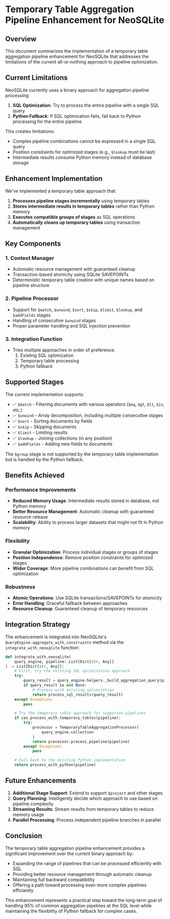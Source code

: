 # Temporary Table Aggregation Pipeline Enhancement for NeoSQLite

## Overview

This document summarizes the implementation of a temporary table aggregation pipeline enhancement for NeoSQLite that addresses the limitations of the current all-or-nothing approach to pipeline optimization.

## Current Limitations

NeoSQLite currently uses a binary approach for aggregation pipeline processing:

1. **SQL Optimization**: Try to process the entire pipeline with a single SQL query
2. **Python Fallback**: If SQL optimization fails, fall back to Python processing for the entire pipeline

This creates limitations:
- Complex pipeline combinations cannot be expressed in a single SQL query
- Position constraints for optimized stages (e.g., `$lookup` must be last)
- Intermediate results consume Python memory instead of database storage

## Enhancement Implementation

We've implemented a temporary table approach that:

1. **Processes pipeline stages incrementally** using temporary tables
2. **Stores intermediate results in temporary tables** rather than Python memory
3. **Executes compatible groups of stages** as SQL operations
4. **Automatically cleans up temporary tables** using transaction management

## Key Components

### 1. Context Manager
- Automatic resource management with guaranteed cleanup
- Transaction-based atomicity using SQLite SAVEPOINTs
- Deterministic temporary table creation with unique names based on pipeline structure

### 2. Pipeline Processor
- Support for `$match`, `$unwind`, `$sort`, `$skip`, `$limit`, `$lookup`, and `$addFields` stages
- Handling of consecutive `$unwind` stages
- Proper parameter handling and SQL injection prevention

### 3. Integration Function
- Tries multiple approaches in order of preference:
  1. Existing SQL optimization
  2. Temporary table processing
  3. Python fallback

## Supported Stages

The current implementation supports:
- ✅ `$match` - Filtering documents with various operators (`$eq`, `$gt`, `$lt`, `$in`, etc.)
- ✅ `$unwind` - Array decomposition, including multiple consecutive stages
- ✅ `$sort` - Sorting documents by fields
- ✅ `$skip` - Skipping documents
- ✅ `$limit` - Limiting results
- ✅ `$lookup` - Joining collections (in any position)
- ✅ `$addFields` - Adding new fields to documents

The `$group` stage is not supported by the temporary table implementation but is handled by the Python fallback.

## Benefits Achieved

### Performance Improvements
- **Reduced Memory Usage**: Intermediate results stored in database, not Python memory
- **Better Resource Management**: Automatic cleanup with guaranteed resource release
- **Scalability**: Ability to process larger datasets that might not fit in Python memory

### Flexibility
- **Granular Optimization**: Process individual stages or groups of stages
- **Position Independence**: Remove position constraints for optimized stages
- **Wider Coverage**: More pipeline combinations can benefit from SQL optimization

### Robustness
- **Atomic Operations**: Use SQLite transactions/SAVEPOINTs for atomicity
- **Error Handling**: Graceful fallback between approaches
- **Resource Cleanup**: Guaranteed cleanup of temporary resources

## Integration Strategy

The enhancement is integrated into NeoSQLite's `QueryEngine.aggregate_with_constraints` method via the `integrate_with_neosqlite` function:

```python
def integrate_with_neosqlite(
    query_engine, pipeline: List[Dict[str, Any]]
) -> List[Dict[str, Any]]:
    # First, try the existing SQL optimization approach
    try:
        query_result = query_engine.helpers._build_aggregation_query(pipeline)
        if query_result is not None:
            # Process with existing optimization
            return process_sql_results(query_result)
    except Exception:
        pass

    # Try the temporary table approach for supported pipelines
    if can_process_with_temporary_tables(pipeline):
        try:
            processor = TemporaryTableAggregationProcessor(
                query_engine.collection
            )
            return processor.process_pipeline(pipeline)
        except Exception:
            pass

    # Fall back to the existing Python implementation
    return process_with_python(pipeline)
```

## Future Enhancements

1. **Additional Stage Support**: Extend to support `$project` and other stages.
2. **Query Planning**: Intelligently decide which approach to use based on pipeline complexity
3. **Streaming Results**: Stream results from temporary tables to reduce memory usage
4. **Parallel Processing**: Process independent pipeline branches in parallel

## Conclusion

The temporary table aggregation pipeline enhancement provides a significant improvement over the current binary approach by:

- Expanding the range of pipelines that can be processed efficiently with SQL
- Providing better resource management through automatic cleanup
- Maintaining full backward compatibility
- Offering a path toward processing even more complex pipelines efficiently

This enhancement represents a practical step toward the long-term goal of handling 95% of common aggregation pipelines at the SQL level while maintaining the flexibility of Python fallback for complex cases.

